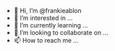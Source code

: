 - 👋 Hi, I’m @frankieablon
- 👀 I’m interested in ...
- 🌱 I’m currently learning ...
- 💞️ I’m looking to collaborate on ...
- 📫 How to reach me ...

<!---
frankieablon/frankieablon is a ✨ special ✨ repository because its `README.md` (this file) appears on your GitHub profile.
You can click the Preview link to take a look at your changes.
--->
